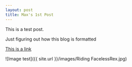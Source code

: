 ```yaml
---
layout: post
title: Max's 1st Post
---
```


This is a test post.

Just figuring out how this blog is formatted

[This is a link](http://thisismetis.com)

![Image test]({{ site.url }}/images/Riding FacelessRex.jpg)
